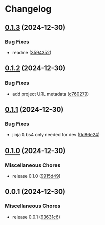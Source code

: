 # Changelog

## [0.1.3](https://github.com/karoo-ca/gocardless-events/compare/v0.1.2...v0.1.3) (2024-12-30)


### Bug Fixes

* readme ([3594352](https://github.com/karoo-ca/gocardless-events/commit/35943527e50dd529c39f6a0d3dca04ade44101f4))

## [0.1.2](https://github.com/karoo-ca/gocardless-events/compare/v0.1.1...v0.1.2) (2024-12-30)


### Bug Fixes

* add project URL metadata ([c760279](https://github.com/karoo-ca/gocardless-events/commit/c7602793b8be06c48fb850494255e1abdfbece3a))

## [0.1.1](https://github.com/karoo-ca/gocardless-events/compare/v0.1.0...v0.1.1) (2024-12-30)


### Bug Fixes

* jinja & bs4 only needed for dev ([0d86e24](https://github.com/karoo-ca/gocardless-events/commit/0d86e2429f00f70f0a4c5520e07efc88caaf9839))

## [0.1.0](https://github.com/karoo-ca/gocardless-events/compare/v0.0.1...v0.1.0) (2024-12-30)


### Miscellaneous Chores

* release 0.1.0 ([9915d49](https://github.com/karoo-ca/gocardless-events/commit/9915d4936f25edbe3a73503af69367e013d070ff))

## 0.0.1 (2024-12-30)


### Miscellaneous Chores

* release 0.0.1 ([93631c6](https://github.com/karoo-ca/gocardless-events/commit/93631c6708663fe2bd8653e040302b50d67a7a3d))
